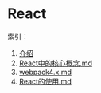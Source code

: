  # React

索引：
1. [介绍](./介绍.md)
2. [React中的核心概念.md](./React中的核心概念.md)
3. [webpack4.x.md](./webpack4.x.md)
4. [React的使用.md](./React的使用.md)
